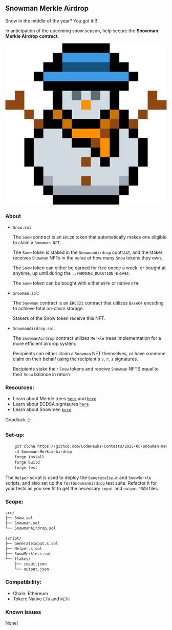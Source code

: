 ## Snowman Merkle Airdrop

Snow in the middle of the year? You got it!!!

In anticipation of the upcoming snow season, help secure the **Snowman Merkle Airdrop contract**.

![snowman image](snowman.png)

[//]: # (contest-details-open)

### About

- `Snow.sol`:

    The `Snow` contract is an `ERC20` token that automatically makes one eligible to claim a `Snowman NFT`.

    The `Snow` token is staked in the `SnowmanAirdrop` contract, and the staker receives `Snowman` NFTs in the value of how many `Snow` tokens they own.

    The `Snow` token can either be earned for free onece a week, or bought at anytime, up until during the `::FARMING_DURATION` is over.

    The `Snow` token can be bought with either `WETH` or native `ETH`.

- `Snowman.sol`:

    The `Snowman` contract is an `ERC721` contract that utilizes `Base64` encoding to achieve total on-chain storage.

    Stakers of the Snow token receive this NFT.

- `SnowmanAirdrop.sol`:

    The `SnowmanAirdrop` contract utilizes `Merkle` trees implementation for a more efficient airdrop system.

    Recipients can either claim a `Snowman` NFT themselves, or have someone claim on their behalf using the recipient's `v`, `r`, `s` signatures.

    Recipients stake their `Snow` tokens and receive `Snowman` NFTS equal to their `Snow` balance in return

### Resources:

- Learn about Merkle trees [`here`](https://updraft.cyfrin.io/courses/advanced-foundry/merkle-airdrop/introduction) and [`here`](https://www.youtube.com/watch?v=s7C2KjZ9n2U)
- Learn about ECDSA signtaures [`here`](https://www.youtube.com/watch?v=e3ugVpBBlhc)
- Learn about Snowmen [`here`](https://en.wikipedia.org/wiki/Snowman)

Goodluck ⛄

[//]: # (contest-details-close)

[//]: # (getting-started-open)

### Set-up:

```bash
    git clone https://github.com/CodeHawks-Contests/2025-06-snowman-merkle-airdrop.git 
    cd Snowman-Merkle-Airdrop
    forge install
    forge build
    forge test
```

The `Helper` script is used to deploy the `GenerateInput` and `SnowMerkle` scripts, and also set up the `TestSnowmanAirdrop` test suite. Refactor it for your tests as you see fit to get the necessary `input` and `output` `JSON` files.

[//]: # (getting-started-close)

[//]: # (scope-open)

### Scope:

```
src/
├── Snow.sol
├── Snowman.sol
└── SnowmanAirdrop.sol

script/
├── GenerateInput.s.sol
├── Helper.s.sol
├── SnowMerkle.s.sol
└── flakes/
    ├── input.json
    └── output.json
```

### Compatibility:

- Chain: Ethereum
- Token: Native `ETH` and `WETH`

[//]: # (scope-close)

[//]: # (known-issues-open)

### Known Issues

None!

[//]: # (known-issues-close)

